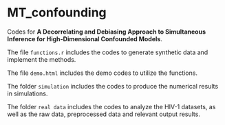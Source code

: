 # MT_confounding

Codes for **A Decorrelating and Debiasing Approach to Simultaneous Inference for High-Dimensional Confounded Models**.

The file `functions.r` includes the codes to generate synthetic data and implement the methods.

The file `demo.html` includes the demo codes to utilize the functions.

The folder `simulation` includes the codes to produce the numerical results in simulations.

The folder `real data` includes the codes to analyze the HIV-1 datasets, as well as the raw data, preprocessed data and relevant output results.
